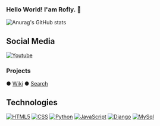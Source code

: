 ### Hello World! I'am Rofly. 🧮

![Anurag's GitHub stats](https://github-readme-stats.vercel.app/api?username=rofly01&show_icons=true&theme=tokyonight)

## Social Media
[![Youtube](https://img.shields.io/badge/YouTube-FF0000?style=for-the-badge&logo=youtube&logoColor=white)](https://www.youtube.com/@Rofly01.)

### Projects
● [Wiki](https://youtu.be/eEKeUNlSkdM)
● [Search](https://youtu.be/zsUeZPjFs24)

## Technologies
[![HTML5](https://img.shields.io/badge/HTML5-E34F26?style=for-the-badge&logo=html5&logoColor=white)](https://html.spec.whatwg.org/)
[![CSS](https://img.shields.io/badge/CSS-239120?&style=for-the-badge&logo=css3&logoColor=white)](https://www.w3.org/TR/CSS/#css)
[![Python](https://img.shields.io/badge/Python-3776AB?style=for-the-badge&logo=python&logoColor=white)](https://www.python.org)
[![JavaScript](https://img.shields.io/badge/JavaScript-F7DF1E?style=for-the-badge&logo=javascript&logoColor=black)](https://www.javascript.com/)
[![Django](https://img.shields.io/badge/Django-092E20?style=for-the-badge&logo=django&logoColor=white)](https://www.djangoproject.com/)
[![MySql](https://img.shields.io/badge/MySQL-00000F?style=for-the-badge&logo=mysql&logoColor=white)](https://www.mysql.com/)
